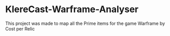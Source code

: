 # KlereCast-Warframe-Analyser
This project was made to map all the Prime items for the game Warframe by Cost per Relic
